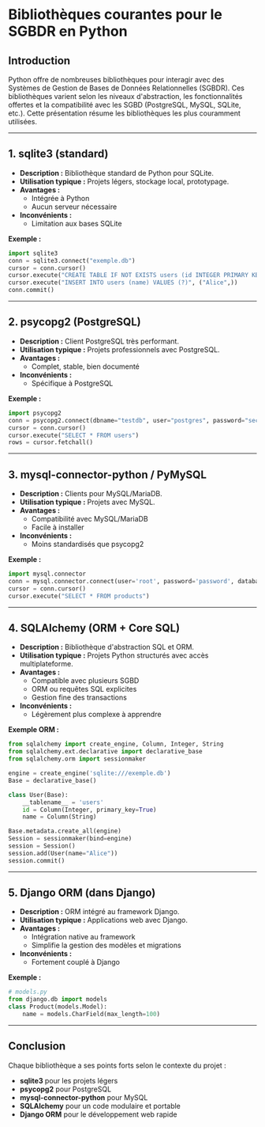 # Bibliothèques courantes pour le SGBDR en Python

## Introduction
Python offre de nombreuses bibliothèques pour interagir avec des Systèmes de Gestion de Bases de Données Relationnelles (SGBDR). Ces bibliothèques varient selon les niveaux d'abstraction, les fonctionnalités offertes et la compatibilité avec les SGBD (PostgreSQL, MySQL, SQLite, etc.). Cette présentation résume les bibliothèques les plus couramment utilisées.

---

## 1. sqlite3 (standard)
- **Description :** Bibliothèque standard de Python pour SQLite.
- **Utilisation typique :** Projets légers, stockage local, prototypage.
- **Avantages :**
  - Intégrée à Python
  - Aucun serveur nécessaire
- **Inconvénients :**
  - Limitation aux bases SQLite

**Exemple :**
```python
import sqlite3
conn = sqlite3.connect("exemple.db")
cursor = conn.cursor()
cursor.execute("CREATE TABLE IF NOT EXISTS users (id INTEGER PRIMARY KEY, name TEXT)")
cursor.execute("INSERT INTO users (name) VALUES (?)", ("Alice",))
conn.commit()
```

---

## 2. psycopg2 (PostgreSQL)
- **Description :** Client PostgreSQL très performant.
- **Utilisation typique :** Projets professionnels avec PostgreSQL.
- **Avantages :**
  - Complet, stable, bien documenté
- **Inconvénients :**
  - Spécifique à PostgreSQL

**Exemple :**
```python
import psycopg2
conn = psycopg2.connect(dbname="testdb", user="postgres", password="secret")
cursor = conn.cursor()
cursor.execute("SELECT * FROM users")
rows = cursor.fetchall()
```

---

## 3. mysql-connector-python / PyMySQL
- **Description :** Clients pour MySQL/MariaDB.
- **Utilisation typique :** Projets avec MySQL.
- **Avantages :**
  - Compatibilité avec MySQL/MariaDB
  - Facile à installer
- **Inconvénients :**
  - Moins standardisés que psycopg2

**Exemple :**
```python
import mysql.connector
conn = mysql.connector.connect(user='root', password='password', database='testdb')
cursor = conn.cursor()
cursor.execute("SELECT * FROM products")
```

---

## 4. SQLAlchemy (ORM + Core SQL)
- **Description :** Bibliothèque d'abstraction SQL et ORM.
- **Utilisation typique :** Projets Python structurés avec accès multiplateforme.
- **Avantages :**
  - Compatible avec plusieurs SGBD
  - ORM ou requêtes SQL explicites
  - Gestion fine des transactions
- **Inconvénients :**
  - Légèrement plus complexe à apprendre

**Exemple ORM :**
```python
from sqlalchemy import create_engine, Column, Integer, String
from sqlalchemy.ext.declarative import declarative_base
from sqlalchemy.orm import sessionmaker

engine = create_engine('sqlite:///exemple.db')
Base = declarative_base()

class User(Base):
    __tablename__ = 'users'
    id = Column(Integer, primary_key=True)
    name = Column(String)

Base.metadata.create_all(engine)
Session = sessionmaker(bind=engine)
session = Session()
session.add(User(name="Alice"))
session.commit()
```

---

## 5. Django ORM (dans Django)
- **Description :** ORM intégré au framework Django.
- **Utilisation typique :** Applications web avec Django.
- **Avantages :**
  - Intégration native au framework
  - Simplifie la gestion des modèles et migrations
- **Inconvénients :**
  - Fortement couplé à Django

**Exemple :**
```python
# models.py
from django.db import models
class Product(models.Model):
    name = models.CharField(max_length=100)
```

---

## Conclusion
Chaque bibliothèque a ses points forts selon le contexte du projet :
- **sqlite3** pour les projets légers
- **psycopg2** pour PostgreSQL
- **mysql-connector-python** pour MySQL
- **SQLAlchemy** pour un code modulaire et portable
- **Django ORM** pour le développement web rapide

